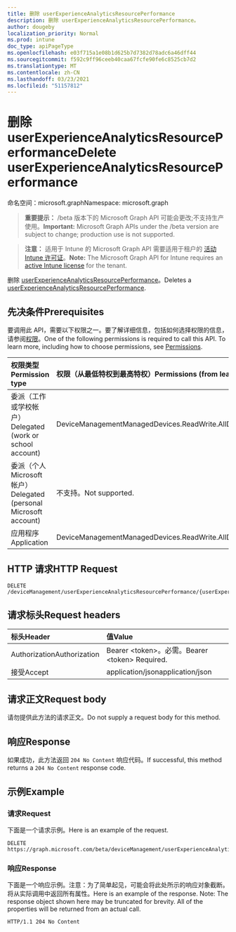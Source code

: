 ```yaml
---
title: 删除 userExperienceAnalyticsResourcePerformance
description: 删除 userExperienceAnalyticsResourcePerformance。
author: dougeby
localization_priority: Normal
ms.prod: intune
doc_type: apiPageType
ms.openlocfilehash: e03f715a1e08b1d625b7d7382d78adc6a46dff44
ms.sourcegitcommit: f592c9ff96ceeb40caa67fcfe90fe6c8525cb7d2
ms.translationtype: MT
ms.contentlocale: zh-CN
ms.lasthandoff: 03/23/2021
ms.locfileid: "51157812"
---
```

# <a name="delete-userexperienceanalyticsresourceperformance"></a><span data-ttu-id="39782-103">删除 userExperienceAnalyticsResourcePerformance</span><span class="sxs-lookup"><span data-stu-id="39782-103">Delete userExperienceAnalyticsResourcePerformance</span></span>

<span data-ttu-id="39782-104">命名空间：microsoft.graph</span><span class="sxs-lookup"><span data-stu-id="39782-104">Namespace: microsoft.graph</span></span>

> <span data-ttu-id="39782-105">**重要提示：** /beta 版本下的 Microsoft Graph API 可能会更改;不支持生产使用。</span><span class="sxs-lookup"><span data-stu-id="39782-105">**Important:** Microsoft Graph APIs under the /beta version are subject to change; production use is not supported.</span></span>

> <span data-ttu-id="39782-106">**注意：** 适用于 Intune 的 Microsoft Graph API 需要适用于租户的 [活动 Intune 许可证](https://go.microsoft.com/fwlink/?linkid=839381)。</span><span class="sxs-lookup"><span data-stu-id="39782-106">**Note:** The Microsoft Graph API for Intune requires an [active Intune license](https://go.microsoft.com/fwlink/?linkid=839381) for the tenant.</span></span>

<span data-ttu-id="39782-107">删除 [userExperienceAnalyticsResourcePerformance](../resources/intune-devices-userexperienceanalyticsresourceperformance.md)。</span><span class="sxs-lookup"><span data-stu-id="39782-107">Deletes a [userExperienceAnalyticsResourcePerformance](../resources/intune-devices-userexperienceanalyticsresourceperformance.md).</span></span>

## <a name="prerequisites"></a><span data-ttu-id="39782-108">先决条件</span><span class="sxs-lookup"><span data-stu-id="39782-108">Prerequisites</span></span>
<span data-ttu-id="39782-p101">要调用此 API，需要以下权限之一。要了解详细信息，包括如何选择权限的信息，请参阅[权限](/graph/permissions-reference)。</span><span class="sxs-lookup"><span data-stu-id="39782-p101">One of the following permissions is required to call this API. To learn more, including how to choose permissions, see [Permissions](/graph/permissions-reference).</span></span>

|<span data-ttu-id="39782-111">权限类型</span><span class="sxs-lookup"><span data-stu-id="39782-111">Permission type</span></span>|<span data-ttu-id="39782-112">权限（从最低特权到最高特权）</span><span class="sxs-lookup"><span data-stu-id="39782-112">Permissions (from least to most privileged)</span></span>|
|:---|:---|
|<span data-ttu-id="39782-113">委派（工作或学校帐户）</span><span class="sxs-lookup"><span data-stu-id="39782-113">Delegated (work or school account)</span></span>|<span data-ttu-id="39782-114">DeviceManagementManagedDevices.ReadWrite.All</span><span class="sxs-lookup"><span data-stu-id="39782-114">DeviceManagementManagedDevices.ReadWrite.All</span></span>|
|<span data-ttu-id="39782-115">委派（个人 Microsoft 帐户）</span><span class="sxs-lookup"><span data-stu-id="39782-115">Delegated (personal Microsoft account)</span></span>|<span data-ttu-id="39782-116">不支持。</span><span class="sxs-lookup"><span data-stu-id="39782-116">Not supported.</span></span>|
|<span data-ttu-id="39782-117">应用程序</span><span class="sxs-lookup"><span data-stu-id="39782-117">Application</span></span>|<span data-ttu-id="39782-118">DeviceManagementManagedDevices.ReadWrite.All</span><span class="sxs-lookup"><span data-stu-id="39782-118">DeviceManagementManagedDevices.ReadWrite.All</span></span>|

## <a name="http-request"></a><span data-ttu-id="39782-119">HTTP 请求</span><span class="sxs-lookup"><span data-stu-id="39782-119">HTTP Request</span></span>
<!-- {
  "blockType": "ignored"
}
-->
``` http
DELETE /deviceManagement/userExperienceAnalyticsResourcePerformance/{userExperienceAnalyticsResourcePerformanceId}
```

## <a name="request-headers"></a><span data-ttu-id="39782-120">请求标头</span><span class="sxs-lookup"><span data-stu-id="39782-120">Request headers</span></span>
|<span data-ttu-id="39782-121">标头</span><span class="sxs-lookup"><span data-stu-id="39782-121">Header</span></span>|<span data-ttu-id="39782-122">值</span><span class="sxs-lookup"><span data-stu-id="39782-122">Value</span></span>|
|:---|:---|
|<span data-ttu-id="39782-123">Authorization</span><span class="sxs-lookup"><span data-stu-id="39782-123">Authorization</span></span>|<span data-ttu-id="39782-124">Bearer &lt;token&gt;。必需。</span><span class="sxs-lookup"><span data-stu-id="39782-124">Bearer &lt;token&gt; Required.</span></span>|
|<span data-ttu-id="39782-125">接受</span><span class="sxs-lookup"><span data-stu-id="39782-125">Accept</span></span>|<span data-ttu-id="39782-126">application/json</span><span class="sxs-lookup"><span data-stu-id="39782-126">application/json</span></span>|

## <a name="request-body"></a><span data-ttu-id="39782-127">请求正文</span><span class="sxs-lookup"><span data-stu-id="39782-127">Request body</span></span>
<span data-ttu-id="39782-128">请勿提供此方法的请求正文。</span><span class="sxs-lookup"><span data-stu-id="39782-128">Do not supply a request body for this method.</span></span>

## <a name="response"></a><span data-ttu-id="39782-129">响应</span><span class="sxs-lookup"><span data-stu-id="39782-129">Response</span></span>
<span data-ttu-id="39782-130">如果成功，此方法返回 `204 No Content` 响应代码。</span><span class="sxs-lookup"><span data-stu-id="39782-130">If successful, this method returns a `204 No Content` response code.</span></span>

## <a name="example"></a><span data-ttu-id="39782-131">示例</span><span class="sxs-lookup"><span data-stu-id="39782-131">Example</span></span>

### <a name="request"></a><span data-ttu-id="39782-132">请求</span><span class="sxs-lookup"><span data-stu-id="39782-132">Request</span></span>
<span data-ttu-id="39782-133">下面是一个请求示例。</span><span class="sxs-lookup"><span data-stu-id="39782-133">Here is an example of the request.</span></span>
``` http
DELETE https://graph.microsoft.com/beta/deviceManagement/userExperienceAnalyticsResourcePerformance/{userExperienceAnalyticsResourcePerformanceId}
```

### <a name="response"></a><span data-ttu-id="39782-134">响应</span><span class="sxs-lookup"><span data-stu-id="39782-134">Response</span></span>
<span data-ttu-id="39782-p102">下面是一个响应示例。注意：为了简单起见，可能会将此处所示的响应对象截断。将从实际调用中返回所有属性。</span><span class="sxs-lookup"><span data-stu-id="39782-p102">Here is an example of the response. Note: The response object shown here may be truncated for brevity. All of the properties will be returned from an actual call.</span></span>
``` http
HTTP/1.1 204 No Content
```





